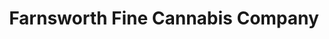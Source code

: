 ---
title: "Farnsworth Fine Cannabis Company"
url: /great-barrington/farnsworth-fine-cannabis-company/
shop: Hanf
---